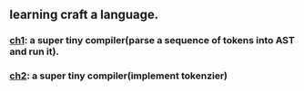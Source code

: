 ## learning craft a language.

### [ch1](https://github.com/loserzhu/craft_a_language/tree/main/ch1): a super tiny compiler(parse a sequence of tokens into AST and run it).

### [ch2](https://github.com/loserzhu/craft_a_language/tree/main/ch2): a super tiny compiler(implement tokenzier)
